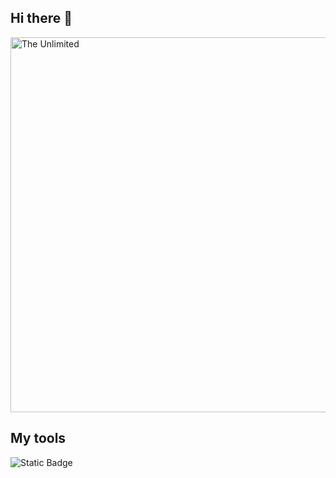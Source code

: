 ## Hi there 👋

<img src="https://github.com/NRafalyuk/NRafalyuk/blob/main/snezhny_bars.gif" alt="The Unlimited" width="600">

## My tools
![Static Badge](https://img.shields.io/badge/py-python-blue?logo=pythonanywhere)
